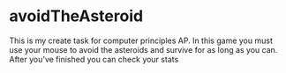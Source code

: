 # avoidTheAsteroid
This is my create task for computer principles AP. In this game you must use your mouse to avoid the asteroids and survive for as long as you can. After you've finished you can check your stats
